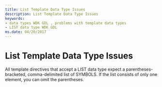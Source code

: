 ```yaml
---
title: List Template Data Type Issues
description: List Template Data Type Issues
keywords:
- data types WDK GDL , problems with template data types
- LIST data type WDK GDL
ms.date: 04/20/2017
---
```


# List Template Data Type Issues


All template directives that accept a LIST data type expect a parentheses-bracketed, comma-delimited list of SYMBOLS. If the list consists of only one element, you can omit the parentheses.

 

 




